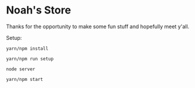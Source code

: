 # Noah's Store

Thanks for the opportunity to make some fun stuff and hopefully meet y'all. 

Setup:

`yarn/npm install`

`yarn/npm run setup`

`node server`

`yarn/npm start`

